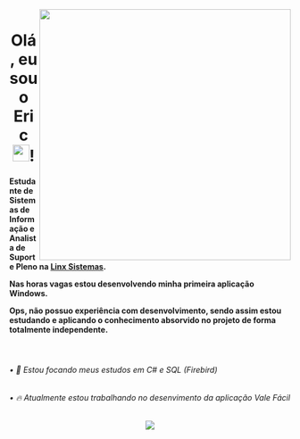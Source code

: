 <img align="right" height="450em" src="https://cdn.discordapp.com/attachments/996183945358102580/997003785501163632/eric.png"/>

<div align="center">
  <h1>Olá, eu sou o Eric <img src="https://raw.githubusercontent.com/kaueMarques/kaueMarques/master/hi.gif" height="30px">!</h1>
</div>

<div>
  <h4>
    <p>Estudante de Sistemas de Informação e Analista de Suporte Pleno na <a href="https://www.linkedin.com/company/linxretail">Linx Sistemas</a>.</p>
    <p>Nas horas vagas estou desenvolvendo minha primeira aplicação Windows.</p>
    <p>Ops, não possuo experiência com desenvolvimento, sendo assim estou estudando e aplicando o conhecimento absorvido no projeto de forma totalmente independente.     </p>
  </h4>
</div>

<br>

###### • 🌱 Estou focando meus estudos em C# e SQL (Firebird)
###### • 🔥 Atualmente estou trabalhando no desenvimento da aplicação Vale Fácil

##

<div align="center">
  <a href="https://www.linkedin.com/in/ericsilva-333"><img src="https://img.shields.io/badge/LinkedIn-0077B5?style=for-the-badge&logo=linkedin&logoColor=white"></a>
</div>
